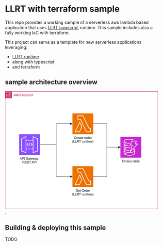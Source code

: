 # LLRT with terraform sample

This repo provides a working sample of a serverless aws lambda based application that uses [LLRT javascript](https://github.com/awslabs/llrt) runtime. This sample includes also a fully working IaC with terraform.

This project can serve as a template for new serverless applications leveraging:

- [LLRT runtime](https://github.com/awslabs/llrt)
- along with typescript
- and terraform

## sample architecture overview

![architecture overview](./assets/diagram.png "Titre de l'image").

## Building & deploying this sample

TODO
